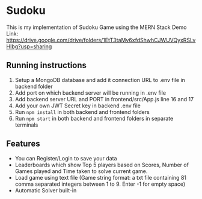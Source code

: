 # Sudoku
This is my implementation of Sudoku Game using the MERN Stack
Demo Link: https://drive.google.com/drive/folders/1EtT3taMv6xfdShwhCJWUVQyxRSLvHIbg?usp=sharing

## Running instructions
1. Setup a MongoDB database and add it connection URL to .env file in backend folder
2. Add port on which backend server will be running in .env file
3. Add backend server URL and PORT in frontend/src/App.js line 16 and 17
4. Add your own JWT Secret key in backend .env file
5. Run `npm install` in both backend and frontend folders
6. Run `npm start` in both backend and frontend folders in separate terminals

## Features
- You can Register/Login to save your data
- Leaderboards which show Top 5 players based on Scores, Number of Games played and Time taken to solve current game.
- Load game using text file (Game string format: a txt file containing 81 comma separated integers between 1 to 9. Enter -1 for empty space)
- Automatic Solver built-in
